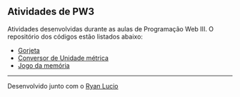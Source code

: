 ## Atividades de PW3

Atividades desenvolvidas durante as aulas de Programação Web III. O repositório dos códigos estão listados abaixo:

- [Gorjeta](https://github.com/LBorgess/ProgramacaoWebIII/tree/main/05/Gorjeta)
- [Conversor de Unidade métrica](https://github.com/LBorgess/ProgramacaoWebIII/tree/main/05/Conversor)
- [Jogo da memória](https://github.com/LBorgess/ProgramacaoWebIII/tree/main/05/Memoria)

---
Desenvolvido junto com o [Ryan Lucio](https://github.com/RyanLucio)